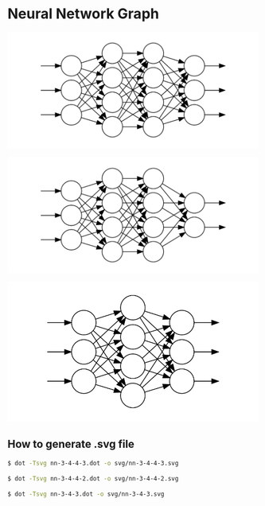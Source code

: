 # Neural Network Graph

![nn-3-4-4-3.svg](./svg/nn-3-4-4-3.svg)

![nn-3-4-4-2.svg](./svg/nn-3-4-4-2.svg)

![nn-3-4-3.svg](./svg/nn-3-4-3.svg)


## How to generate .svg file

```bash
$ dot -Tsvg nn-3-4-4-3.dot -o svg/nn-3-4-4-3.svg
```

```bash
$ dot -Tsvg nn-3-4-4-2.dot -o svg/nn-3-4-4-2.svg
```


```bash
$ dot -Tsvg nn-3-4-3.dot -o svg/nn-3-4-3.svg
```
